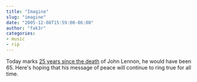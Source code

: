 ```yaml
---
title: "Imagine"
slug: "imagine"
date: "2005-12-08T15:59:00-06:00"
author: "fak3r"
categories:
- music
- rip
---
```





Today marks [25 years since the death](http://today.reuters.co.uk/news/newsArticle.aspx?type=entertainmentNews&storyID=2005-12-08T133901Z_01_KNE785242_RTRUKOC_0_UK-LENNON.xml) of John Lennon, he would have been 65.  Here's hoping that his message of peace will continue to ring true for all time.

